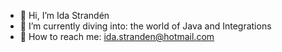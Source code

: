 - 👋 Hi, I’m Ida Strandén
- 🌱 I’m currently diving into: the world of Java and Integrations
- 📩 How to reach me: ida.stranden@hotmail.com
<!---
IdaStranden/IdaStranden is a ✨ special ✨ repository because its `README.md` (this file) appears on your GitHub profile.
You can click the Preview link to take a look at your changes.
--->
